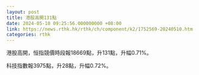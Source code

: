 ```yaml
---
layout: post
title: 港股高開131點
date: 2024-05-10 09:25:56.000000000 +08:00
link: https://news.rthk.hk/rthk/ch/component/k2/1752569-20240510.htm
categories: rthk
---
```


港股高開，恒指競價時段報18669點，升131點，升幅0.71%。

科技指數報3975點，升28點，升幅0.72%。
